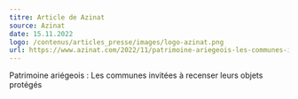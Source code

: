 ```yaml
---
titre: Article de Azinat
source: Azinat
date: 15.11.2022
logo: /contenus/articles_presse/images/logo-azinat.png
url: https://www.azinat.com/2022/11/patrimoine-ariegeois-les-communes-invitees-a-recenser-leurs-objets-proteges/
---
```


Patrimoine ariégeois : Les communes invitées à recenser leurs objets protégés
